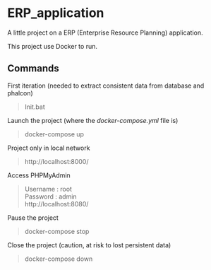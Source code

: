 # ERP_application
 A little project on a ERP (Enterprise Resource Planning) application.

This project use Docker to run.

## Commands

First iteration (needed to extract consistent data from database and phalcon)
> Init.bat

Launch the project (where the *docker-compose.yml* file is)
> docker-compose up

Project only in local network
> http://localhost:8000/

Access PHPMyAdmin
> Username : root\
> Password : admin\
> http://localhost:8080/

Pause the project
> docker-compose stop

Close the project (caution, at risk to lost persistent data)
> docker-compose down
